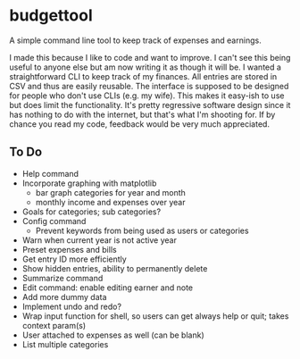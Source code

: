 # budgettool

A simple command line tool to keep track of expenses and earnings.

I made this because I like to code and want to improve. I can't see this being useful to anyone else but am now writing it as though it will be. I wanted a straightforward CLI to keep track of my finances. All entries are stored in CSV and thus are easily reusable. The interface is supposed to be designed for people who don't use CLIs (e.g. my wife). This makes it easy-ish to use but does limit the functionality. It's pretty regressive software design since it has nothing to do with the internet, but that's what I'm shooting for. If by chance you read my code, feedback would be very much appreciated.

## To Do

- Help command
- Incorporate graphing with matplotlib
    - bar graph categories for year and month
    - monthly income and expenses over year
- Goals for categories; sub categories?
- Config command
    - Prevent keywords from being used as users or categories
- Warn when current year is not active year
- Preset expenses and bills
- Get entry ID more efficiently
- Show hidden entries, ability to permanently delete
- Summarize command
- Edit command: enable editing earner and note
- Add more dummy data
- Implement undo and redo?
- Wrap input function for shell, so users can get always help or quit; takes context param(s)
- User attached to expenses as well (can be blank)
- List multiple categories
